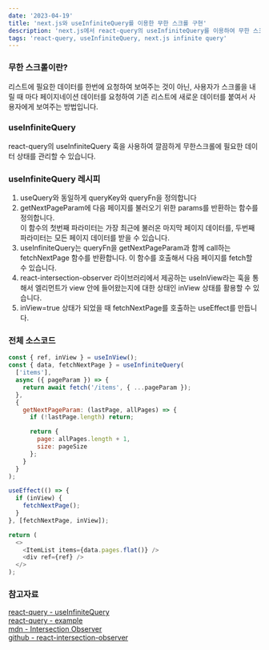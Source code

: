 ```yaml
---
date: '2023-04-19'
title: 'next.js와 useInfiniteQuery를 이용한 무한 스크롤 구현'
description: 'next.js에서 react-query의 useInfiniteQuery를 이용하여 무한 스크롤 만들기'
tags: 'react-query, useInfiniteQuery, next.js infinite query'
---
```


### 무한 스크롤이란?

리스트에 필요한 데이터를 한번에 요청하여 보여주는 것이 아닌, 사용자가 스크롤을 내릴 때 마다 페이지네이션 데이터를 요청하여 기존 리스트에 새로운 데이터를 붙여서 사용자에게 보여주는 방법입니다.<br>

### useInfiniteQuery

react-query의 useInfiniteQuery 훅을 사용하여 깔끔하게 무한스크롤에 필요한 데이터 상태를 관리할 수 있습니다.

### useInfiniteQuery 레시피

1. useQuery와 동일하게 queryKey와 queryFn을 정의합니다<br>
2. getNextPageParam에 다음 페이지를 불러오기 위한 params를 반환하는 함수를 정의합니다.<br>이 함수의 첫번째 파라미터는 가장 최근에 불러온 마지막 페이지 데이터를, 두번째 파라미터는 모든 페이지 데이터를 받을 수 있습니다.
3. useInfiniteQuery는 queryFn을 getNextPageParam과 함께 call하는 fetchNextPage 함수를 반환합니다. 이 함수를 호출해서 다음 페이지를 fetch할 수 있습니다.
4. react-intersection-observer 라이브러리에서 제공하는 useInView라는 훅을 통해서 엘리먼트가 view 안에 들어왔는지에 대한 상태인 inView 상태를 활용할 수 있습니다.
5. inView=true 상태가 되었을 때 fetchNextPage를 호출하는 useEffect를 만듭니다.

### 전체 소스코드

```javascript
const { ref, inView } = useInView();
const { data, fetchNextPage } = useInfiniteQuery(
  ['items'],
  async ({ pageParam }) => {
    return await fetch('/items', { ...pageParam });
  },
  {
    getNextPageParam: (lastPage, allPages) => {
      if (!lastPage.length) return;

      return {
        page: allPages.length + 1,
        size: pageSize
      };
    }
  }
);

useEffect(() => {
  if (inView) {
    fetchNextPage();
  }
}, [fetchNextPage, inView]);

return (
  <>
    <ItemList items={data.pages.flat()} />
    <div ref={ref} />
  </>
);
```

### 참고자료

[react-query - useInfiniteQuery](https://tanstack.com/query/v4/docs/react/reference/useInfiniteQuery)<br>
[react-query - example](https://tanstack.com/query/v4/docs/react/guides/infinite-queries#example)<br>
[mdn - Intersection Observer](https://developer.mozilla.org/en-US/docs/Web/API/Intersection_Observer_API)<br>
[github - react-intersection-observer](https://github.com/thebuilder/react-intersection-observer#readme)<br>

